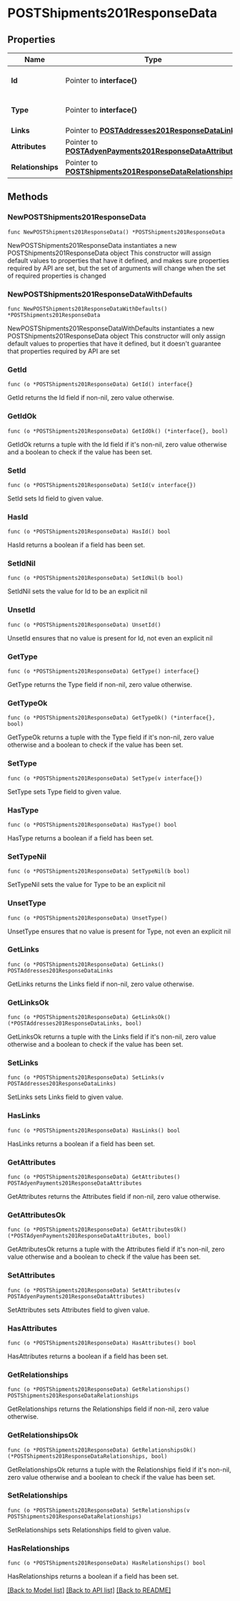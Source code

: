 # POSTShipments201ResponseData

## Properties

Name | Type | Description | Notes
------------ | ------------- | ------------- | -------------
**Id** | Pointer to **interface{}** | The resource&#39;s id | [optional] 
**Type** | Pointer to **interface{}** | The resource&#39;s type | [optional] 
**Links** | Pointer to [**POSTAddresses201ResponseDataLinks**](POSTAddresses201ResponseDataLinks.md) |  | [optional] 
**Attributes** | Pointer to [**POSTAdyenPayments201ResponseDataAttributes**](POSTAdyenPayments201ResponseDataAttributes.md) |  | [optional] 
**Relationships** | Pointer to [**POSTShipments201ResponseDataRelationships**](POSTShipments201ResponseDataRelationships.md) |  | [optional] 

## Methods

### NewPOSTShipments201ResponseData

`func NewPOSTShipments201ResponseData() *POSTShipments201ResponseData`

NewPOSTShipments201ResponseData instantiates a new POSTShipments201ResponseData object
This constructor will assign default values to properties that have it defined,
and makes sure properties required by API are set, but the set of arguments
will change when the set of required properties is changed

### NewPOSTShipments201ResponseDataWithDefaults

`func NewPOSTShipments201ResponseDataWithDefaults() *POSTShipments201ResponseData`

NewPOSTShipments201ResponseDataWithDefaults instantiates a new POSTShipments201ResponseData object
This constructor will only assign default values to properties that have it defined,
but it doesn't guarantee that properties required by API are set

### GetId

`func (o *POSTShipments201ResponseData) GetId() interface{}`

GetId returns the Id field if non-nil, zero value otherwise.

### GetIdOk

`func (o *POSTShipments201ResponseData) GetIdOk() (*interface{}, bool)`

GetIdOk returns a tuple with the Id field if it's non-nil, zero value otherwise
and a boolean to check if the value has been set.

### SetId

`func (o *POSTShipments201ResponseData) SetId(v interface{})`

SetId sets Id field to given value.

### HasId

`func (o *POSTShipments201ResponseData) HasId() bool`

HasId returns a boolean if a field has been set.

### SetIdNil

`func (o *POSTShipments201ResponseData) SetIdNil(b bool)`

 SetIdNil sets the value for Id to be an explicit nil

### UnsetId
`func (o *POSTShipments201ResponseData) UnsetId()`

UnsetId ensures that no value is present for Id, not even an explicit nil
### GetType

`func (o *POSTShipments201ResponseData) GetType() interface{}`

GetType returns the Type field if non-nil, zero value otherwise.

### GetTypeOk

`func (o *POSTShipments201ResponseData) GetTypeOk() (*interface{}, bool)`

GetTypeOk returns a tuple with the Type field if it's non-nil, zero value otherwise
and a boolean to check if the value has been set.

### SetType

`func (o *POSTShipments201ResponseData) SetType(v interface{})`

SetType sets Type field to given value.

### HasType

`func (o *POSTShipments201ResponseData) HasType() bool`

HasType returns a boolean if a field has been set.

### SetTypeNil

`func (o *POSTShipments201ResponseData) SetTypeNil(b bool)`

 SetTypeNil sets the value for Type to be an explicit nil

### UnsetType
`func (o *POSTShipments201ResponseData) UnsetType()`

UnsetType ensures that no value is present for Type, not even an explicit nil
### GetLinks

`func (o *POSTShipments201ResponseData) GetLinks() POSTAddresses201ResponseDataLinks`

GetLinks returns the Links field if non-nil, zero value otherwise.

### GetLinksOk

`func (o *POSTShipments201ResponseData) GetLinksOk() (*POSTAddresses201ResponseDataLinks, bool)`

GetLinksOk returns a tuple with the Links field if it's non-nil, zero value otherwise
and a boolean to check if the value has been set.

### SetLinks

`func (o *POSTShipments201ResponseData) SetLinks(v POSTAddresses201ResponseDataLinks)`

SetLinks sets Links field to given value.

### HasLinks

`func (o *POSTShipments201ResponseData) HasLinks() bool`

HasLinks returns a boolean if a field has been set.

### GetAttributes

`func (o *POSTShipments201ResponseData) GetAttributes() POSTAdyenPayments201ResponseDataAttributes`

GetAttributes returns the Attributes field if non-nil, zero value otherwise.

### GetAttributesOk

`func (o *POSTShipments201ResponseData) GetAttributesOk() (*POSTAdyenPayments201ResponseDataAttributes, bool)`

GetAttributesOk returns a tuple with the Attributes field if it's non-nil, zero value otherwise
and a boolean to check if the value has been set.

### SetAttributes

`func (o *POSTShipments201ResponseData) SetAttributes(v POSTAdyenPayments201ResponseDataAttributes)`

SetAttributes sets Attributes field to given value.

### HasAttributes

`func (o *POSTShipments201ResponseData) HasAttributes() bool`

HasAttributes returns a boolean if a field has been set.

### GetRelationships

`func (o *POSTShipments201ResponseData) GetRelationships() POSTShipments201ResponseDataRelationships`

GetRelationships returns the Relationships field if non-nil, zero value otherwise.

### GetRelationshipsOk

`func (o *POSTShipments201ResponseData) GetRelationshipsOk() (*POSTShipments201ResponseDataRelationships, bool)`

GetRelationshipsOk returns a tuple with the Relationships field if it's non-nil, zero value otherwise
and a boolean to check if the value has been set.

### SetRelationships

`func (o *POSTShipments201ResponseData) SetRelationships(v POSTShipments201ResponseDataRelationships)`

SetRelationships sets Relationships field to given value.

### HasRelationships

`func (o *POSTShipments201ResponseData) HasRelationships() bool`

HasRelationships returns a boolean if a field has been set.


[[Back to Model list]](../README.md#documentation-for-models) [[Back to API list]](../README.md#documentation-for-api-endpoints) [[Back to README]](../README.md)


